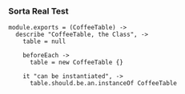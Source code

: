 ### Sorta Real Test

    module.exports = (CoffeeTable) ->
      describe "CoffeeTable, the Class", ->
        table = null

        beforeEach ->
          table = new CoffeeTable {}

        it "can be instantiated", ->
          table.should.be.an.instanceOf CoffeeTable
